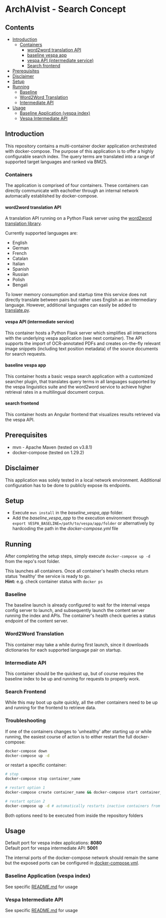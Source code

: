 # ArchAIvist - Search Concept

## Contents
- [Introduction](#introduction)
  - [Containers](#containers)
    - [word2word translation API](#word2word-translation-api)
    - [baseline vespa app](#baseline-vespa-app)
    - [vespa API (intermediate service)](#vespa-api-intermediate-service)
    - [Search frontend](#search-frontend)
- [Prerequisites](#prerequisites)
- [Disclaimer](#disclaimer)
- [Setup](#setup)
- [Running](#running)
  - [Baseline](#baseline)
  - [Word2Word Translation](#word2word-translation)
  - [Intermediate API](#intermediate-api)
- [Usage](#usage)
  - [Baseline Application (vespa index)](#baseline-application-vespa-index)
  - [Vespa Intermediate API](#vespa-intermediate-api)
    

## Introduction
This repository contains a multi-container docker application orchestrated with docker-compose. The purpose of this application is to offer a highly configurable search index. The query terms are translated into a range of supported target languages and ranked via BM25.

### Containers
The application is comprised of four containers. These containers can directly communicate with eachother through an internal network automacally established by docker-compose.

#### word2word translation API
A translation API running on a Python Flask server using the [word2word translation library](https://github.com/kakaobrain/word2word). 


Currently supported languages are:
- English
- German
- French
- Catalan
- Italian
- Spanish
- Russian
- Polish
- Bengali

To lower memory consumption and startup time this service does not directly translate between pairs but rather uses English as an intermediary language. However, additional languages can easily be added to [translate.py](word2word_api/translate.py).

#### vespa API (intermediate service)
This container hosts a Python Flask server which simplifies all interactions with the underlying vespa application (see next container). The API supports the import of OCR-annotated PDFs and creates on-the-fly relevant image snippets (including text position metadata) of the source documents for search requests.

#### baseline vespa app
This container hosts a basic vespa search application with a customized searcher plugin, that translates query terms in all languages supported by the vespa linguistics suite and the word2word service to achieve higher retrieval rates in a multilingual document corpus.

#### search frontend
This container hosts an Angular frontend that visualizes results retrieved via the vespa API.

## Prerequisites
- mvn - Apache Maven (tested on v3.8.1)
- docker-compose (tested on 1.29.2)

## Disclaimer
This application was solely tested in a local network environment. Additional configuration has to be done to publicly expose its endpoints.

## Setup

- Execute ```mvn install``` in the _baseline_vespa_app_ folder.
- Add the _baseline_vespa_app_ to the execution environment through ```export VESPA_BASELINE=/path/to/vespa/app/folder``` or alternatively by hardcoding the path in the _docker-compose.yml_ file

## Running
After completing the setup steps, simply execute ```docker-compose up -d``` from the repo's root folder.

This launches all containers. Once all container's health checks return status 'healthy' the service is ready to go.  
**Hint:** e.g. check container status with `docker ps`

### Baseline
The baseline launch is already configured to wait for the internal vespa config server to launch, and subsequently launch the content server running the index and APIs. The container's health check queries a status endpoint of the content server.

### Word2Word Translation
This container may take a while during first launch, since it downloads dictionaries for each supported language pair on startup. 

### Intermediate API
This container should be the quickest up, but of course requires the baseline index to be up and running for requests to properly work.

### Search Frontend
While this may boot up quite quickly, all the other containers need to be up and running for the frontend to retrieve data.

### Troubleshooting
If one of the containers changes to 'unhealthy' after starting up or while running, the easiest course of action is to either restart the full docker-compose:
```bash 
docker-compose down
docker-compose up -d
```
or restart a specific container:
```bash
# stop
docker-compose stop container_name

# restart option 1
docker-compose create container_name && docker-compose start container_name

# restart option 2
docker-compose up -d # automatically restarts inactive containers from docker-compose
```
Both options need to be executed from inside the repository folders

## Usage
Default port for vespa index applications: **8080**  
Default port for vespa intermediate API: **5001**  

The internal ports of the docker-compose network should remain the same but the exposed ports can be configured in [docker-compose.yml](docker-compose.yml).

### Baseline Application (vespa index)
See specific [README.md](baseline_vespa_app/README.md) for usage
### Vespa Intermediate API
See specific [README.md](vespa-api/README.md) for usage
